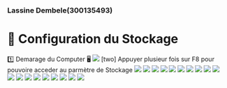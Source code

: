 ### Lassine Dembele(300135493)

# :pushpin: Configuration du Stockage
:one: Demarage du Computer 🖥️
<img src=images/IMG_20230517_170811.jpg width='' height='' > </img>
[two] Appuyer plusieur fois sur F8 pour pouvoire acceder au parmètre de Stockage
<img src=images/IMG_20230517_195730.jpg width='' height='' > </img>
<img src=images/IMG_20230517_182335.jpg width='' height='' > </img>
<img src=images/IMG_20230517_182355.jpg width='' height='' > </img>
<img src=images/IMG_20230517_182410.jpg width='' height='' > </img>
<img src=images/IMG_20230517_182448.jpg width='' height='' > </img>
<img src=images/IMG_20230517_182430.jpg width='' height='' > </img>
<img src=images/IMG_20230517_182439.jpg width='' height='' > </img>
<img src=images/IMG_20230517_182448.jpg width='' height='' > </img>
<img src=images/IMG_20230517_182837.jpg width='' height='' > </img>
<img src=images/IMG_20230517_182837.jpg width='' height='' > </img>
<img src=images/IMG_20230517_184323.jpg width='' height='' > </img>
<img src=images/IMG_20230517_184428.jpg width='' height='' > </img>
<img src=images/IMG_20230517_184629.jpg width='' height='' > </img>
<img src=images/IMG_20230517_184702.jpg width='' height='' > </img>
<img src=images/IMG_20230517_194035.jpg width='' height='' > </img>
<img src=images/IMG_20230517_194113.jpg width='' height='' > </img>
<img src=images/IMG_20230517_195730.jpg width='' height='' > </img>
<img src=images/IMG_20230517_201505.jpg width='' height='' > </img>
<img src=images/IMG_20230517_201851.jpg width='' height='' > </img>


